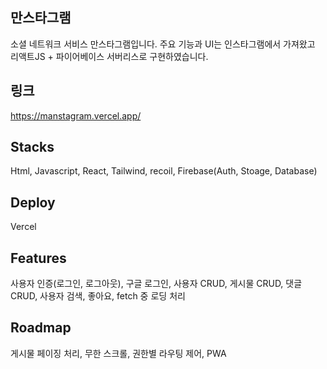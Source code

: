 ## 만스타그램
소셜 네트워크 서비스 만스타그램입니다.
주요 기능과 UI는 인스타그램에서 가져왔고 리액트JS + 파이어베이스 서버리스로 구현하였습니다.

## 링크
https://manstagram.vercel.app/

## Stacks
Html, Javascript, React, Tailwind, recoil, Firebase(Auth, Stoage, Database)

## Deploy
Vercel

## Features
사용자 인증(로그인, 로그아웃), 구글 로그인, 사용자 CRUD, 게시물 CRUD,
댓글 CRUD, 사용자 검색, 좋아요, fetch 중 로딩 처리

## Roadmap
게시물 페이징 처리, 무한 스크롤, 권한별 라우팅 제어, PWA

